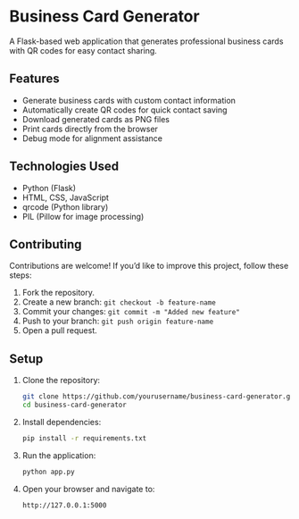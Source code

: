 # Business Card Generator

A Flask-based web application that generates professional business cards with QR codes for easy contact sharing.  

## Features
- Generate business cards with custom contact information
- Automatically create QR codes for quick contact saving
- Download generated cards as PNG files
- Print cards directly from the browser
- Debug mode for alignment assistance

## Technologies Used
- Python (Flask)
- HTML, CSS, JavaScript
- qrcode (Python library)
- PIL (Pillow for image processing)

## Contributing
Contributions are welcome! If you’d like to improve this project, follow these steps:
1. Fork the repository.
2. Create a new branch: `git checkout -b feature-name`
3. Commit your changes: `git commit -m "Added new feature"`
4. Push to your branch: `git push origin feature-name`
5. Open a pull request.

## Setup
1. Clone the repository:
   ```bash
   git clone https://github.com/yourusername/business-card-generator.git
   cd business-card-generator
   ```

2. Install dependencies:
   ```bash
   pip install -r requirements.txt
   ```

3. Run the application:
   ```bash
   python app.py
   ```

4. Open your browser and navigate to:
   ```
   http://127.0.0.1:5000              